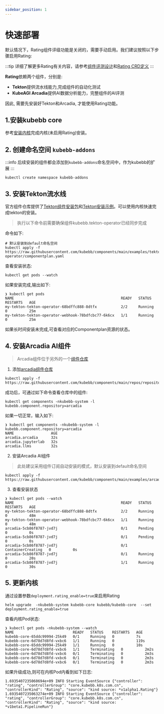 ```yaml
---
sidebar_position: 1
---
```


# 快速部署

默认情况下，Rating组件评级功能是关闭的，需要手动启用。我们建议按照以下步骤启用Rating:

:::tip
详细了解更多Rating有关内容，请参考[组件评测设计](../rating/rating.md)和[Rating CRD定义](../concepts/rating.md)
:::

**Rating**依赖两个组件，分别是:

- **Tekton**提供流水线能力,完成组件的自动化测试
- **KubeAGI Arcadia**提供AI数据分析能力，完整组件的AI评测

因此, 需要先安装好Tekton和Arcadia, 才能使用Rating功能。

## 1.安装kubebb core

参考[安装内核](../../../quick-start/quick-install.md)完成内核(未启用Rating)安装。

## 2. 创建命名空间 `kubebb-addons`

:::info
后续安装的组件都会添加到`kubebb-addons`命名空间中，作为kubebb的扩展
:::

```shell
kubectl create namespace kubebb-addons
```

## 3. 安装Tekton流水线

官方组件仓库提供了[Tekton组件安装包](https://github.com/kubebb/components/tree/main/charts/tekton-operator)和[Tekton安装示例](https://github.com/kubebb/components/tree/main/examples/tekton-operator)。可以使用内核快速完成tekton的安装。

> 执行以下命令前需要确保组件kubebb.tekton-operator已经同步完成

命令如下:

```shell
# 默认安装到default命名空间
kubectl apply -f https://raw.githubusercontent.com/kubebb/components/main/examples/tekton-operator/componentplan.yaml
```

查看安装状态:

```shell
kubectl get pods --watch
```

如果安装完成,输出如下:

```shell
❯ kubectl get pods
NAME                                                 READY   STATUS    RESTARTS   AGE
my-tekton-tekton-operator-68bdffc888-8dtfx           2/2     Running   0          25m
my-tekton-tekton-operator-webhook-78bdfcbc77-6k6cx   1/1     Running   0          25m
```

如果长时间安装未完成,可查看对应的Componentplan资源的状态。

## 4. 安装Arcadia AI组件

> Arcadia组件位于另外的一个[组件仓库](https://github.com/kubeagi/arcadia/tree/main/charts)

1. 添加[arcadia组件仓库](https://github.com/kubebb/components/blob/main/repos/repository_arcadia.yaml)

```shell
kubectl apply -f https://raw.githubusercontent.com/kubebb/components/main/repos/repository_arcadia.yaml
```

成功后，可通过如下命令查看仓库中的组件:

```shell
kubectl get components -nkubebb-system -l kubebb.component.repository=arcadia
```

如果一切正常，输入如下:

```shell
❯ kubectl get components -nkubebb-system -l kubebb.component.repository=arcadia
NAME                 AGE
arcadia.arcadia      32s
arcadia.jupyterlab   32s
arcadia.llms         32s
```

2. 安装Arcadia AI组件

> 此处建议采用组件订阅自动安装的模式，默认安装到default命名空间

```shell
kubectl apply -f https://raw.githubusercontent.com/kubebb/components/main/examples/arcadia/subscription.yaml
```

3. 查看安装状态

```shell
❯ kubectl get pods --watch
NAME                                                 READY   STATUS    RESTARTS   AGE
my-tekton-tekton-operator-68bdffc888-8dtfx           2/2     Running   0          48m
my-tekton-tekton-operator-webhook-78bdfcbc77-6k6cx   1/1     Running   0          48m
arcadia-5cb86f8787-jvd7j                             0/1     Pending   0          0s
arcadia-5cb86f8787-jvd7j                             0/1     Pending   0          0s
arcadia-5cb86f8787-jvd7j                             0/1     ContainerCreating   0          0s
arcadia-5cb86f8787-jvd7j                             0/1     Running             0          20s
arcadia-5cb86f8787-jvd7j                             1/1     Running             0          30s
```

## 5. 更新内核

通过设置参数`deployment.rating_enable=true`来启用Rating

```shell
helm upgrade  -nkubebb-system kubebb-core kubebb/kubebb-core  --set deployment.rating_enable=true
```

查看内核Pod状态:

```shell
❯ kubectl get pods -nkubebb-system --watch
NAME                           READY   STATUS    RESTARTS   AGE
kubebb-core-65ddc99994-25k49   0/1     Running   0          7s
kubebb-core-6d78d7d8fd-vxbc6   1/1     Running   0          119s
kubebb-core-65ddc99994-25k49   1/1     Running   0          10s
kubebb-core-6d78d7d8fd-vxbc6   1/1     Terminating   0          2m2s
kubebb-core-6d78d7d8fd-vxbc6   0/1     Terminating   0          2m3s
kubebb-core-6d78d7d8fd-vxbc6   0/1     Terminating   0          2m3s
kubebb-core-6d78d7d8fd-vxbc6   0/1     Terminating   0          2m3s
```

如果升级成功,则可在内核Pod内看到如下日志:

```shell
1.6935407235060694e+09 INFO Starting EventSource {"controller": "rating", "controllerGroup": "core.kubebb.k8s.com.cn", "controllerKind": "Rating", "source": "kind source: *v1alpha1.Rating"}
1.6935407235063274e+09 INFO Starting EventSource {"controller": "rating", "controllerGroup": "core.kubebb.k8s.com.cn", "controllerKind": "Rating", "source": "kind source: *v1beta1.PipelineRun"}
```
